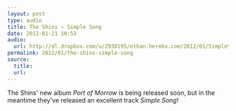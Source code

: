 ```yaml
---
layout: post
type: audio
title: The Shins — Simple Song
date: 2012-01-21 10:53
audio: 
  url: http://dl.dropbox.com/u/2938195/ethan.heroku.com/2012/01/Simple%20Song%20-%20The%20Shins.mp3
permalink: 2012/01/the-shins-simple-song
source: 
  title: 
  url: 
---
```


The Shins' new album _Port of Morrow_ is being released soon, but in the meantime they've released an excellent track _Simple Song_!
